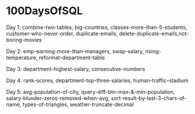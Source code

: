 # 100DaysOfSQL

Day 1: combine-two-tables, big-countries, classes-more-than-5-students, customer-who-never-order, duplicate-emails, delete-duplicate-emails,not-boring-movies

Day 2: emp-earning-more-than-managers, swap-salary, rising-temperature, reformat-department-table

Day 3: department-highest-salary, consecutive-numbers

Day 4: rank-scores, department-top-three-salaries, human-traffic-stadium

Day 5: avg-population-of-city, query-diff-btn-max-&-min-population, salary-blunder-zeros-removed-when-avg, sort-result-by-last-3-chars-of-name, types-of-triangles, weather-truncate-decimal
